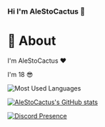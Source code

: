 ### Hi I'm AleStoCactus 👋

# 🧱 About

I'm AleStoCactus ❤️

I'm 18 😎

![Most Used Languages](https://github-readme-stats.vercel.app/api/top-langs/?username=alestocactus&layout=compact&theme=transparent)

[![AleStoCactus's GitHub stats](https://github-readme-stats.vercel.app/api?username=alestocactus&show_icons=true&theme=transparent&text_color=A0009E&title_color=FF21FC&border_color=ffffff)](https://github.com/AleStoCactus/AleStoCactus)

[![Discord Presence](https://lanyard.cnrad.dev/api/340883550704369686?bg=trasparent)](https://discord.com/users/340883550704369686)
